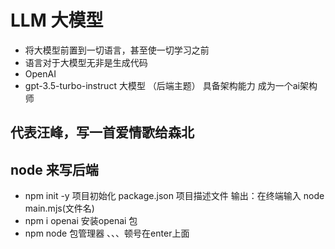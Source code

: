 # LLM 大模型
- 将大模型前置到一切语言，甚至使一切学习之前
- 语言对于大模型无非是生成代码
- OpenAI
- gpt-3.5-turbo-instruct  大模型 （后端主题）
具备架构能力
成为一个ai架构师

## 代表汪峰，写一首爱情歌给森北

## node 来写后端
- npm init -y  项目初始化
   package.json  项目描述文件
   输出：在终端输入 node main.mjs(文件名)
- npm i openai 安装openai 包
- npm node 包管理器   、、、顿号在enter上面